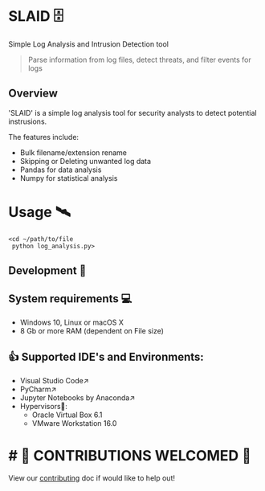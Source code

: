 # SLAID 🗄️

Simple Log Analysis and Intrusion Detection tool 

> Parse information from log files, detect threats, and filter events for logs

## Overview
'SLAID' is a simple log analysis tool for security analysts to detect potential instrusions.

The features include:
- Bulk filename/extension rename
- Skipping or Deleting unwanted log data
- Pandas for data analysis
- Numpy for statistical analysis

# Usage 🛰️

```shell
<cd ~/path/to/file
 python log_analysis.py>
```

## Development 🔩

## System requirements 💻
 - Windows 10, Linux or macOS X
 -  8 Gb or more RAM (dependent on File size)

## 👍 Supported IDE's and Environments:
  - Visual Studio Code↗️
  - PyCharm↗️
  - Jupyter Notebooks by Anaconda↗️
  - Hypervisors🚥:
    - Oracle Virtual Box 6.1
    - VMware Workstation 16.0

# # 🔲 CONTRIBUTIONS WELCOMED 🤝
View our [contributing](./CONTRIBUTING.md) doc if would like to help out!
